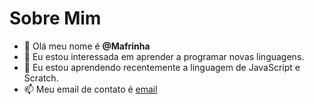 # Sobre Mim

- 👋 Olá meu nome é **@Mafrinha**
- 👀 Eu estou interessada em aprender a programar novas linguagens.
- 🌱 Eu estou aprendendo recentemente a linguagem de JavaScript e Scratch.
- 📫 Meu email de contato é [email](giovanna.cernev@escola.pr.gov.br)
